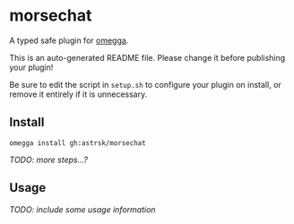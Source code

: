 <!--

When uploading your plugin to github/gitlab
start your repo name with "omegga-"

example: https://github.com/astrsk/omegga-morsechat

Your plugin will be installed via omegga install gh:astrsk/morsechat

-->

# morsechat

A typed safe plugin for [omegga](https://github.com/brickadia-community/omegga).

This is an auto-generated README file. Please change it before publishing your plugin!

Be sure to edit the script in `setup.sh` to configure your plugin on install, or
remove it entirely if it is unnecessary.

## Install

`omegga install gh:astrsk/morsechat`

_TODO: more steps...?_

## Usage

_TODO: include some usage information_
